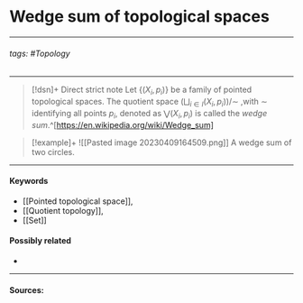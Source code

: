 # Wedge sum of topological spaces
***
###### tags: #Topology 
***
>[!dsn]+ Direct strict note
>Let $\{(X_{i},p_{i})\}$ be a family of pointed topological spaces. The quotient space $\left(\bigsqcup_{i\in I}(X_{i},p_{i})\right)\Big/\sim$ ,with $\sim$ identifying all points $p_{i}$, denoted as $\bigvee (X_{i},p_{i})$ is called the *wedge sum*.^[https://en.wikipedia.org/wiki/Wedge_sum]

>[!example]+ 
>![[Pasted image 20230409164509.png]]
>A wedge sum of two circles.
***
#### Keywords
- [[Pointed topological space]],
- [[Quotient topology]],
- [[Set]]
#### Possibly related
- 
***
#### Sources: